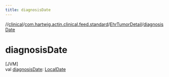 ```yaml
---
title: diagnosisDate
---
```

//[clinical](../../../index.html)/[com.hartwig.actin.clinical.feed.standard](../index.html)/[EhrTumorDetail](index.html)/[diagnosisDate](diagnosis-date.html)



# diagnosisDate



[JVM]\
val [diagnosisDate](diagnosis-date.html): [LocalDate](https://docs.oracle.com/javase/8/docs/api/java/time/LocalDate.html)




